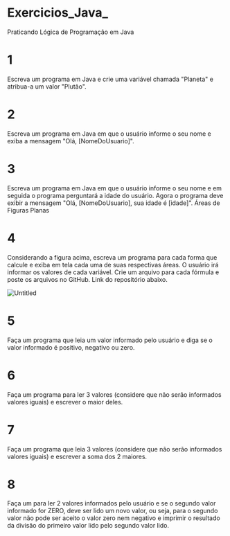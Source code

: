 # Exercicios_Java_
Praticando Lógica de Programação em Java 
# 1
 Escreva um programa em Java e crie uma variável chamada "Planeta" e atribua-a um valor "Plutão".
# 2
Escreva um programa em Java em que o usuário informe o seu nome e exiba a mensagem "Olá, [NomeDoUsuario]".
# 3
Escreva um programa em Java em que o usuário informe o seu nome e em seguida o programa perguntará a idade do usuário. Agora o programa deve exibir a mensagem "Olá, [NomeDoUsuario], sua idade é [idade]".
Áreas de Figuras Planas

# 4
Considerando a figura acima, escreva um programa para cada forma que calcule e exiba em tela cada uma de suas respectivas áreas. O usuário irá informar os valores de cada variável. Crie um arquivo para cada fórmula e poste os  arquivos no GitHub. Link do repositório abaixo. 

![Untitled](https://user-images.githubusercontent.com/99990460/171495542-bb53418e-e0aa-44d0-be75-32ffc0f8f8fc.png)

# 5
Faça um programa que leia um valor informado pelo usuário e diga se o valor informado é positivo, negativo ou zero.
# 6
Faça um programa para ler 3 valores (considere que não serão informados valores iguais) e escrever o maior deles. 
# 7
Faça um programa que leia  3 valores (considere que não serão informados valores iguais) e escrever a soma dos 2 maiores. 
# 8
Faça um para ler 2 valores informados pelo usuário e se o segundo valor informado for ZERO, deve ser lido um novo valor, ou seja, para o segundo valor não pode ser aceito o valor zero nem negativo e imprimir o resultado da divisão do primeiro valor lido pelo segundo valor lido. 
